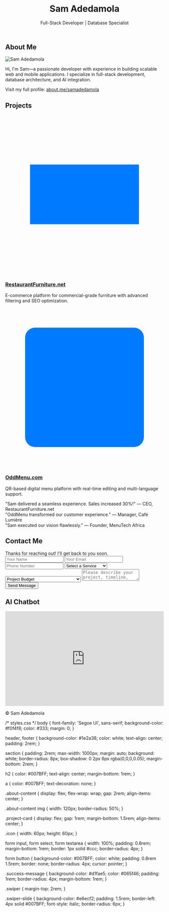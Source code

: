 <?php
if ($_SERVER["REQUEST_METHOD"] == "POST") {
  $name = htmlspecialchars($_POST["name"]);
  $email = htmlspecialchars($_POST["email"]);
  $phone = htmlspecialchars($_POST["phone"]);
  $service = htmlspecialchars($_POST["service"]);
  $budget = htmlspecialchars($_POST["budget"]);
  $message = htmlspecialchars($_POST["message"]);

  $to = "samadedamola4@gmail.com";
  $subject = "New Contact Form Submission";
  $body = "Name: $name\nEmail: $email\nPhone: $phone\nService: $service\nBudget: $budget\nMessage:\n$message";
  $headers = "From: $email";

  mail($to, $subject, $body, $headers);
  $success = true;
}
?>

<!DOCTYPE html>
<html lang="en">
<head>
  <meta charset="UTF-8" />
  <meta name="viewport" content="width=device-width, initial-scale=1.0" />
  <title>Sam Adedamola | Portfolio</title>
  <meta name="description" content="Portfolio of Sam Adedamola, Full-Stack Developer. View projects, contact directly, and explore services." />
  <meta name="keywords" content="Sam Adedamola, Full-Stack Developer, Web Developer Nigeria, Portfolio" />
  <meta name="author" content="Sam Adedamola" />
  <link rel="stylesheet" href="styles.css" />
  <link rel="stylesheet" href="https://unpkg.com/swiper/swiper-bundle.min.css" />
</head>
<body>

<header>
  <h1>Sam Adedamola</h1>
  <p>Full-Stack Developer | Database Specialist</p>
</header>

<section id="about">
  <h2>About Me</h2>
  <div class="about-content">
    <img src="https://about.me/samadedamola/avatar" alt="Sam Adedamola" />
    <p>Hi, I'm Sam—a passionate developer with experience in building scalable web and mobile applications. I specialize in full-stack development, database architecture, and AI integration.</p>
    <p>Visit my full profile: <a href="https://about.me/samadedamola" target="_blank">about.me/samadedamola</a></p>
  </div>
</section>

<section id="projects">
  <h2>Projects</h2>
  <div class="project-card">
    <svg class="icon" viewBox="0 0 64 64"><rect x="10" y="20" width="44" height="24" fill="#007BFF"/></svg>
    <div>
      <h3><a href="https://www.restaurantfurniture.net" target="_blank">RestaurantFurniture.net</a></h3>
      <p>E-commerce platform for commercial-grade furniture with advanced filtering and SEO optimization.</p>
    </div>
  </div>
  <div class="project-card">
    <svg class="icon" viewBox="0 0 64 64"><rect x="8" y="8" width="48" height="48" rx="4" fill="#007BFF"/></svg>
    <div>
      <h3><a href="https://www.oddmenu.com" target="_blank">OddMenu.com</a></h3>
      <p>QR-based digital menu platform with real-time editing and multi-language support.</p>
    </div>
  </div>

  <div class="swiper">
    <div class="swiper-wrapper">
      <div class="swiper-slide">"Sam delivered a seamless experience. Sales increased 30%!" — CEO, RestaurantFurniture.net</div>
      <div class="swiper-slide">"OddMenu transformed our customer experience." — Manager, Café Lumière</div>
      <div class="swiper-slide">"Sam executed our vision flawlessly." — Founder, MenuTech Africa</div>
    </div>
    <div class="swiper-pagination"></div>
  </div>
</section>

<section id="contact">
  <h2>Contact Me</h2>
  <?php if (isset($success)): ?>
    <div class="success-message">Thanks for reaching out! I'll get back to you soon.</div>
  <?php endif; ?>
  <form method="POST">
    <input type="text" name="name" placeholder="Your Name" required />
    <input type="email" name="email" placeholder="Your Email" required />
    <input type="tel" name="phone" placeholder="Phone Number" />
    <select name="service" required>
      <option value="">Select a Service</option>
      <option>Web Development</option>
      <option>Graphics Design</option>
      <option>Brand Marketing</option>
      <option>Complete Package</option>
      <option>Consultation</option>
    </select>
    <select name="budget">
      <option value="">Project Budget</option>
      <option>$30 - $100</option>
      <option>$100 - $250</option>
      <option>$250 - $400</option>
      <option>$400 - $500</option>
      <option>Custom Budget (specify in message)</option>
    </select>
    <textarea name="message" placeholder="Please describe your project, timeline, and any specific requirements..." required></textarea>
    <button type="submit">Send Message</button>
  </form>
</section>

<section id="chatbot">
  <h2>AI Chatbot</h2>
  <iframe src="https://your-chatbot-url.com" width="100%" height="300" frameborder="0">Chatbot loading...</iframe>
</section>

<footer>
  <p>&copy; <?= date("Y") ?> Sam Adedamola</p>
</footer>

<script src="https://unpkg.com/swiper/swiper-bundle.min.js"></script>
<script>
  const swiper = new Swiper('.swiper', {
    loop: true,
    pagination: { el: '.swiper-pagination' },
    autoplay: { delay: 4000 },
  });
</script>
</body>
</html>
/* styles.css */
body {
  font-family: 'Segoe UI', sans-serif;
  background-color: #f0f4f8;
  color: #333;
  margin: 0;
}

header, footer {
  background-color: #1e2a38;
  color: white;
  text-align: center;
  padding: 2rem;
}

section {
  padding: 2rem;
  max-width: 1000px;
  margin: auto;
  background: white;
  border-radius: 8px;
  box-shadow: 0 2px 6px rgba(0,0,0,0.05);
  margin-bottom: 2rem;
}

h2 {
  color: #007BFF;
  text-align: center;
  margin-bottom: 1rem;
}

a {
  color: #007BFF;
  text-decoration: none;
}

.about-content {
  display: flex;
  flex-wrap: wrap;
  gap: 2rem;
  align-items: center;
}

.about-content img {
  width: 120px;
  border-radius: 50%;
}

.project-card {
  display: flex;
  gap: 1rem;
  margin-bottom: 1.5rem;
  align-items: center;
}

.icon {
  width: 60px;
  height: 60px;
}

form input, form select, form textarea {
  width: 100%;
  padding: 0.8rem;
  margin-bottom: 1rem;
  border: 1px solid #ccc;
  border-radius: 4px;
}

form button {
  background-color: #007BFF;
  color: white;
  padding: 0.8rem 1.5rem;
  border: none;
  border-radius: 4px;
  cursor: pointer;
}

.success-message {
  background-color: #d1fae5;
  color: #065f46;
  padding: 1rem;
  border-radius: 4px;
  margin-bottom: 1rem;
}

.swiper {
  margin-top: 2rem;
}

.swiper-slide {
  background-color: #e6ecf2;
  padding: 1.5rem;
  border-left: 4px solid #007BFF;
  font-style: italic;
  border-radius: 6px;
}
